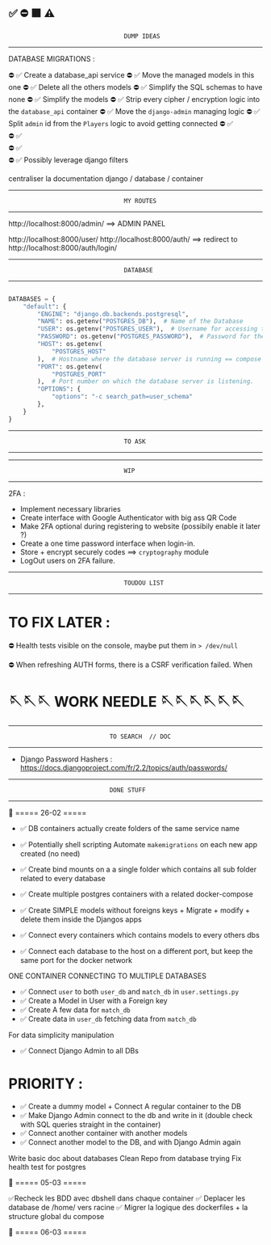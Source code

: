 ✅
⛔
🟧
⚠️
--------------------------------------------------------------------------------
									DUMP IDEAS
--------------------------------------------------------------------------------

DATABASE MIGRATIONS :

⛔ ✅  Create a database_api service
⛔ ✅  Move the managed models in this one
⛔ ✅  Delete all the others models
⛔ ✅  Simplify the SQL schemas to have none
⛔ ✅  Simplify the models
⛔ ✅  Strip every cipher / encryption logic into the `database_api` container
⛔ ✅  Move the `django-admin` managing logic
⛔ ✅  Split `admin` id from the `Players` logic to avoid getting connected
⛔ ✅  
⛔ ✅  
⛔ ✅  
⛔ ✅  Possibly leverage django filters


centraliser la documentation django / database / container


--------------------------------------------------------------------------------
									MY ROUTES
--------------------------------------------------------------------------------
http://localhost:8000/admin/  ==>  ADMIN PANEL


http://localhost:8000/user/
http://localhost:8000/auth/  ==>  redirect to http://localhost:8000/auth/login/





--------------------------------------------------------------------------------
									DATABASE
--------------------------------------------------------------------------------

```python

DATABASES = {
    "default": {
        "ENGINE": "django.db.backends.postgresql",
        "NAME": os.getenv("POSTGRES_DB"),  # Name of the Database
        "USER": os.getenv("POSTGRES_USER"),  # Username for accessing the database
        "PASSWORD": os.getenv("POSTGRES_PASSWORD"),  # Password for the database user.
        "HOST": os.getenv(
            "POSTGRES_HOST"
        ),  # Hostname where the database server is running == compose service == Name of the db
        "PORT": os.getenv(
            "POSTGRES_PORT"
        ),  # Port number on which the database server is listening.
        "OPTIONS": {
            "options": "-c search_path=user_schema"
        },
    }
}

```


--------------------------------------------------------------------------------
									TO ASK
--------------------------------------------------------------------------------


--------------------------------------------------------------------------------
									WIP
--------------------------------------------------------------------------------

2FA :
- Implement necessary libraries
- Create interface with Google Authenticator with big ass QR Code
- Make 2FA optional during registering to website (possibily enable it later ?)
- Create a one time password interface when login-in.
- Store + encrypt securely codes ==> `cryptography` module
- LogOut users on 2FA failure.


--------------------------------------------------------------------------------
									TOUDOU LIST
--------------------------------------------------------------------------------
# TO FIX LATER :
⛔ Health tests visible on the console, maybe put them in  `> /dev/null`

⛔ When refreshing AUTH forms, there is a CSRF verification failed.
When


# 🪡🪡🪡        WORK NEEDLE        🪡🪡🪡🪡🪡🪡



--------------------------------------------------------------------------------
								TO SEARCH  // DOC
--------------------------------------------------------------------------------
- Django Password Hashers : https://docs.djangoproject.com/fr/2.2/topics/auth/passwords/


--------------------------------------------------------------------------------
								DONE STUFF
--------------------------------------------------------------------------------

📅  ===== 26-02 =====

- ✅ DB containers actually create folders of the same service name
- ✅ Potentially shell scripting Automate `makemigrations` on each new app created (no need)

- ✅ Create bind mounts on a a single folder which contains all sub folder related to every database
- ✅ Create multiple postgres containers with a related docker-compose
- ✅ Create SIMPLE models without foreigns keys + Migrate + modify + delete them inside the Djangos apps
- ✅ Connect every containers which contains models to every others dbs
- ✅ Connect each database to the host on a different port, but keep the same port for the docker network

ONE CONTAINER CONNECTING TO MULTIPLE DATABASES
- ✅ Connect `user` to both `user_db` and `match_db` in `user.settings.py`
- ✅ Create a Model in User with a Foreign key
- ✅ Create A few data for `match_db`
- ✅ Create data in `user_db` fetching data from `match_db`

For data simplicity manipulation
- ✅ Connect Django Admin to all DBs


# PRIORITY :
- ✅ Create a dummy model + Connect A regular container to the DB
- ✅ Make Django Admin connect to the db and write in it (double check with SQL queries straight in the container)
- ✅ Connect another container with another models
- ✅ Connect another model to the DB, and with Django Admin again


Write basic doc about databases
Clean Repo from database trying
 Fix health test for postgres

📅  ===== 05-03 =====

✅Recheck les BDD avec dbshell dans chaque container
✅ Deplacer les database de /home/ vers racine
✅ Migrer la logique des dockerfiles + la structure global du compose


📅  ===== 06-03 =====